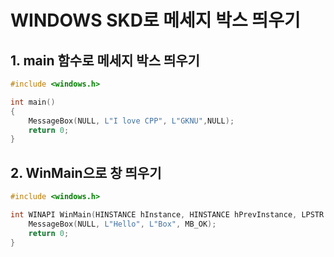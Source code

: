 # WINDOWS SKD로 메세지 박스 띄우기
## 1. main 함수로 메세지 박스 띄우기
```cpp
#include <windows.h>

int main()
{
	MessageBox(NULL, L"I love CPP", L"GKNU",NULL);
	return 0;
}
```
## 2. WinMain으로 창 띄우기
```cpp
#include <windows.h>

int WINAPI WinMain(HINSTANCE hInstance, HINSTANCE hPrevInstance, LPSTR lpCmdLine, int nCmdShow) {
	MessageBox(NULL, L"Hello", L"Box", MB_OK);
	return 0;
}
```
